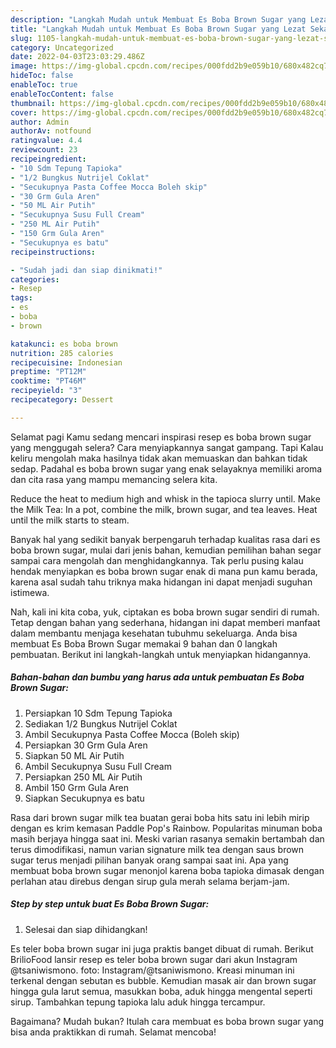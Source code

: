 ```yaml
---
description: "Langkah Mudah untuk Membuat Es Boba Brown Sugar yang Lezat Sekali, Buat Buka Puasa Sempurna"
title: "Langkah Mudah untuk Membuat Es Boba Brown Sugar yang Lezat Sekali, Buat Buka Puasa Sempurna"
slug: 1105-langkah-mudah-untuk-membuat-es-boba-brown-sugar-yang-lezat-sekali-buat-buka-puasa-sempurna
category: Uncategorized
date: 2022-04-03T23:03:29.486Z
image: https://img-global.cpcdn.com/recipes/000fdd2b9e059b10/680x482cq70/es-boba-brown-sugar-foto-resep-utama.jpg
hideToc: false
enableToc: true
enableTocContent: false
thumbnail: https://img-global.cpcdn.com/recipes/000fdd2b9e059b10/680x482cq70/es-boba-brown-sugar-foto-resep-utama.jpg
cover: https://img-global.cpcdn.com/recipes/000fdd2b9e059b10/680x482cq70/es-boba-brown-sugar-foto-resep-utama.jpg
author: Admin
authorAv: notfound
ratingvalue: 4.4
reviewcount: 23
recipeingredient:
- "10 Sdm Tepung Tapioka"
- "1/2 Bungkus Nutrijel Coklat"
- "Secukupnya Pasta Coffee Mocca Boleh skip"
- "30 Grm Gula Aren"
- "50 ML Air Putih"
- "Secukupnya Susu Full Cream"
- "250 ML Air Putih"
- "150 Grm Gula Aren"
- "Secukupnya es batu"
recipeinstructions:

- "Sudah jadi dan siap dinikmati!"
categories:
- Resep
tags:
- es
- boba
- brown

katakunci: es boba brown 
nutrition: 285 calories
recipecuisine: Indonesian
preptime: "PT12M"
cooktime: "PT46M"
recipeyield: "3"
recipecategory: Dessert

---
```



Selamat pagi Kamu sedang mencari inspirasi resep es boba brown sugar yang menggugah selera? Cara menyiapkannya sangat gampang. Tapi Kalau keliru mengolah maka hasilnya tidak akan memuaskan dan bahkan tidak sedap. Padahal es boba brown sugar yang enak selayaknya memiliki aroma dan cita rasa yang mampu memancing selera kita.


Reduce the heat to medium high and whisk in the tapioca slurry until. Make the Milk Tea: In a pot, combine the milk, brown sugar, and tea leaves. Heat until the milk starts to steam.

Banyak hal yang sedikit banyak berpengaruh terhadap kualitas rasa dari es boba brown sugar, mulai dari jenis bahan, kemudian pemilihan bahan segar sampai cara mengolah dan menghidangkannya. Tak perlu pusing kalau hendak menyiapkan es boba brown sugar enak di mana pun kamu berada, karena asal sudah tahu triknya maka hidangan ini dapat menjadi suguhan istimewa.


Nah, kali ini kita coba, yuk, ciptakan es boba brown sugar sendiri di rumah. Tetap dengan bahan yang sederhana, hidangan ini dapat memberi manfaat dalam membantu menjaga kesehatan tubuhmu sekeluarga. Anda bisa membuat Es Boba Brown Sugar memakai 9 bahan dan 0 langkah pembuatan. Berikut ini langkah-langkah untuk menyiapkan hidangannya.

<!--inarticleads1-->

##### Bahan-bahan dan bumbu yang harus ada untuk pembuatan Es Boba Brown Sugar:

1. Persiapkan 10 Sdm Tepung Tapioka
1. Sediakan 1/2 Bungkus Nutrijel Coklat
1. Ambil Secukupnya Pasta Coffee Mocca (Boleh skip)
1. Persiapkan 30 Grm Gula Aren
1. Siapkan 50 ML Air Putih
1. Ambil Secukupnya Susu Full Cream
1. Persiapkan 250 ML Air Putih
1. Ambil 150 Grm Gula Aren
1. Siapkan Secukupnya es batu


Rasa dari brown sugar milk tea buatan gerai boba hits satu ini lebih mirip dengan es krim kemasan Paddle Pop&#39;s Rainbow. Popularitas minuman boba masih berjaya hingga saat ini. Meski varian rasanya semakin bertambah dan terus dimodifikasi, namun varian signature milk tea dengan saus brown sugar terus menjadi pilihan banyak orang sampai saat ini. Apa yang membuat boba brown sugar menonjol karena boba tapioka dimasak dengan perlahan atau direbus dengan sirup gula merah selama berjam-jam. 

<!--inarticleads2-->

##### Step by step untuk buat Es Boba Brown Sugar:


1. Selesai dan siap dihidangkan!

Es teler boba brown sugar ini juga praktis banget dibuat di rumah. Berikut BrilioFood lansir resep es teler boba brown sugar dari akun Instagram @tsaniwismono. foto: Instagram/@tsaniwismono. Kreasi minuman ini terkenal dengan sebutan es bubble. Kemudian masak air dan brown sugar hingga gula larut semua, masukkan boba, aduk hingga mengental seperti sirup. Tambahkan tepung tapioka lalu aduk hingga tercampur. 

Bagaimana? Mudah bukan? Itulah cara membuat es boba brown sugar yang bisa anda praktikkan di rumah. Selamat mencoba!
